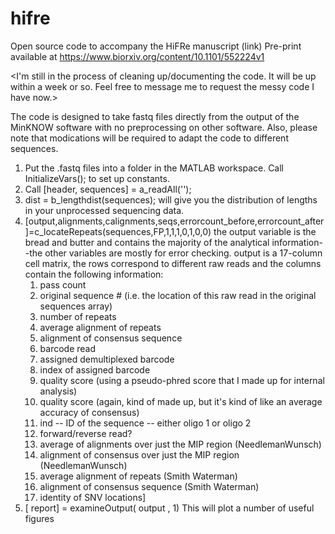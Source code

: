 # hifre
Open source code to accompany the HiFRe manuscript (link)
Pre-print available at https://www.biorxiv.org/content/10.1101/552224v1

<I'm still in the process of cleaning up/documenting the code. It will be up within a week or so. Feel free to message me to request the messy code I have now.>

The code is designed to take fastq files directly from the output of the MinKNOW software with no preprocessing on other software. Also, please note that modications will be required to adapt the code to different sequences.

1. Put the .fastq files into a folder in the MATLAB workspace. Call InitializeVars(); to set up constants.
2. Call [header, sequences] = a_readAll('<your folder name>'); 
3. dist = b_lengthdist(sequences); will give you the distribution of lengths in your unprocessed sequencing data.
4. [output,alignments,calignments,seqs,errorcount_before,errorcount_after]=c_locateRepeats(sequences,FP,1,1,1,0,1,0,0)
  the output variable is the bread and butter and contains the majority of the analytical information--the other variables are mostly for error checking.
  output is a 17-column cell matrix, the rows correspond to different raw reads and the columns contain the following information: 
      1. pass count
      2. original sequence # (i.e. the location of this raw read in the original sequences array)
      3. number of repeats
      4. average alignment of repeats
      5. alignment of consensus sequence
      6. barcode read
      7. assigned demultiplexed barcode
      8. index of assigned barcode
      9. quality score (using a pseudo-phred score that I made up for internal analysis)
      10. quality score (again, kind of made up, but it's kind of like an average accuracy of consensus)
      11. ind -- ID of the sequence -- either oligo 1 or oligo 2
      12. forward/reverse read?
      13. average of alignments over just the MIP region (NeedlemanWunsch) 
      14. alignment of consensus over just the MIP region (NeedlemanWunsch)
      15. average alignment of repeats (Smith Waterman)
      16. alignment of consensus sequence (Smith Waterman)
      17. identity of SNV locations]  
5. [ report] = examineOutput( output , 1)
      This will plot a number of useful figures


  
  
